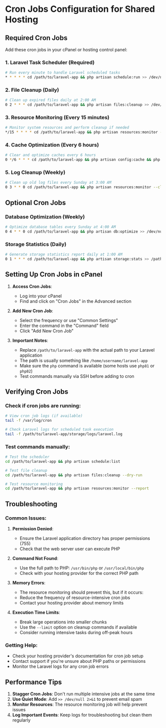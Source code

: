 # Cron Jobs Configuration for Shared Hosting

## Required Cron Jobs

Add these cron jobs in your cPanel or hosting control panel:

### 1. Laravel Task Scheduler (Required)

```bash
# Run every minute to handle Laravel scheduled tasks
* * * * * cd /path/to/laravel-app && php artisan schedule:run >> /dev/null 2>&1
```

### 2. File Cleanup (Daily)

```bash
# Clean up expired files daily at 2:00 AM
0 2 * * * cd /path/to/laravel-app && php artisan files:cleanup >> /dev/null 2>&1
```

### 3. Resource Monitoring (Every 15 minutes)

```bash
# Monitor system resources and perform cleanup if needed
*/15 * * * * cd /path/to/laravel-app && php artisan resources:monitor --cleanup >> /dev/null 2>&1
```

### 4. Cache Optimization (Every 6 hours)

```bash
# Clear and optimize caches every 6 hours
0 */6 * * * cd /path/to/laravel-app && php artisan config:cache && php artisan route:cache && php artisan view:cache >> /dev/null 2>&1
```

### 5. Log Cleanup (Weekly)

```bash
# Clean up old log files every Sunday at 3:00 AM
0 3 * * 0 cd /path/to/laravel-app && php artisan resources:monitor --cleanup --report >> /dev/null 2>&1
```

## Optional Cron Jobs

### Database Optimization (Weekly)

```bash
# Optimize database tables every Sunday at 4:00 AM
0 4 * * 0 cd /path/to/laravel-app && php artisan db:optimize >> /dev/null 2>&1
```

### Storage Statistics (Daily)

```bash
# Generate storage statistics report daily at 1:00 AM
0 1 * * * cd /path/to/laravel-app && php artisan storage:stats >> /path/to/laravel-app/storage/logs/storage-stats.log 2>&1
```

## Setting Up Cron Jobs in cPanel

1. **Access Cron Jobs**:
    - Log into your cPanel
    - Find and click on "Cron Jobs" in the Advanced section

2. **Add New Cron Job**:
    - Select the frequency or use "Common Settings"
    - Enter the command in the "Command" field
    - Click "Add New Cron Job"

3. **Important Notes**:
    - Replace `/path/to/laravel-app` with the actual path to your Laravel application
    - The path is usually something like `/home/username/laravel-app`
    - Make sure the `php` command is available (some hosts use `php81` or `php82`)
    - Test commands manually via SSH before adding to cron

## Verifying Cron Jobs

### Check if cron jobs are running:

```bash
# View cron job logs (if available)
tail -f /var/log/cron

# Check Laravel logs for scheduled task execution
tail -f /path/to/laravel-app/storage/logs/laravel.log
```

### Test commands manually:

```bash
# Test the scheduler
cd /path/to/laravel-app && php artisan schedule:list

# Test file cleanup
cd /path/to/laravel-app && php artisan files:cleanup --dry-run

# Test resource monitoring
cd /path/to/laravel-app && php artisan resources:monitor --report
```

## Troubleshooting

### Common Issues:

1. **Permission Denied**:
    - Ensure the Laravel application directory has proper permissions (755)
    - Check that the web server user can execute PHP

2. **Command Not Found**:
    - Use the full path to PHP: `/usr/bin/php` or `/usr/local/bin/php`
    - Check with your hosting provider for the correct PHP path

3. **Memory Errors**:
    - The resource monitoring should prevent this, but if it occurs:
    - Reduce the frequency of resource-intensive cron jobs
    - Contact your hosting provider about memory limits

4. **Execution Time Limits**:
    - Break large operations into smaller chunks
    - Use the `--limit` option on cleanup commands if available
    - Consider running intensive tasks during off-peak hours

### Getting Help:

- Check your hosting provider's documentation for cron job setup
- Contact support if you're unsure about PHP paths or permissions
- Monitor the Laravel logs for any cron job errors

## Performance Tips

1. **Stagger Cron Jobs**: Don't run multiple intensive jobs at the same time
2. **Use Quiet Mode**: Add `>> /dev/null 2>&1` to prevent email spam
3. **Monitor Resources**: The resource monitoring job will help prevent issues
4. **Log Important Events**: Keep logs for troubleshooting but clean them regularly
